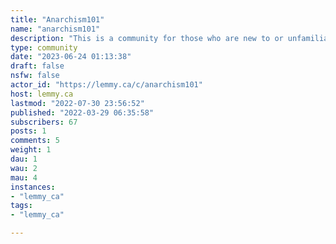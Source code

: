 ```yaml
---
title: "Anarchism101" 
name: "anarchism101"
description: "This is a community for those who are new to or unfamiliar with anarchism, socialism or simply leftist philosophy. Ask basic questions here and learn about what we stand for!Not for 'rightwing anarchists'Inspired by https://lemmygrad.ml/c/communism101"
type: community
date: "2023-06-24 01:13:38"
draft: false
nsfw: false
actor_id: "https://lemmy.ca/c/anarchism101"
host: lemmy.ca
lastmod: "2022-07-30 23:56:52"
published: "2022-03-29 06:35:58"
subscribers: 67
posts: 1
comments: 5
weight: 1
dau: 1
wau: 2
mau: 4
instances:
- "lemmy_ca"
tags: 
- "lemmy_ca"

---
```

